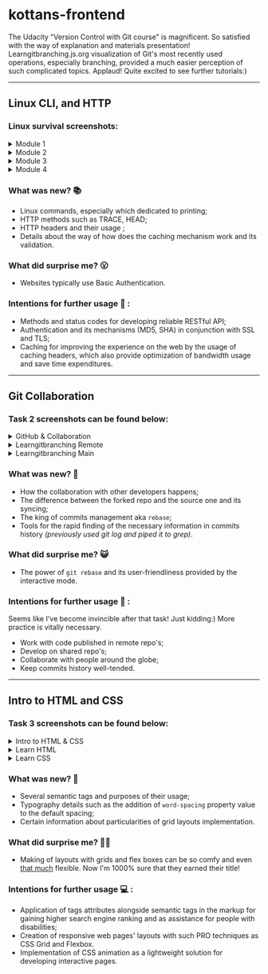 # kottans-frontend
The Udacity "Version Control with Git course" is magnificent. So satisfied with the way of explanation and materials presentation! Learngitbranching.js.org visualization of Git's most recently used operations, especially branching, provided a much easier perception of such complicated topics. Applaud! Quite excited to see further tutorials:)

---

## Linux CLI, and HTTP

### Linux survival screenshots:

<details> 
	<summary> Module 1</summary>

![Module 1](task_linux_cli/module_1.png)

</details>

<details> 
	<summary> Module 2</summary>

![Module 2](task_linux_cli/module_2.png)

</details>

<details> 
	<summary> Module 3</summary>

![Module 3](task_linux_cli/module_3.png)

</details>

<details> 
	<summary> Module 4</summary>

![Module 4](task_linux_cli/module_4.png)
	
</details>


### What was new? :books:

* Linux commands, especially which dedicated to printing;
* HTTP methods such as TRACE, HEAD;
* HTTP headers and their usage ;
* Details about the way of how does the caching mechanism work and its validation.

### What did surprise me? :open_mouth:

* Websites typically use Basic Authentication.

### Intentions for further usage :information_desk_person: :

* Methods and status codes for developing reliable RESTful API;
* Authentication and its mechanisms (MD5, SHA) in conjunction with SSL and TLS;
* Caching for improving the experience on the web by the usage of caching headers, which 
also provide optimization of bandwidth usage and save time expenditures.


---


## Git Collaboration

### Task 2 screenshots can be found below:

<details> 
	<summary>GitHub & Collaboration</summary>

![Udacity course](task_git_collaboration/udacity.png)

</details>

<details> 
	<summary>Learngitbranching Remote</summary>

![Learngitbranching Remote](task_git_collaboration/learngit_1.png)

</details>

<details> 
	<summary>Learngitbranching Main</summary>

![Learngitbranching Main](task_git_collaboration/learngit_2.png)

</details>



### What was new?  :green_book:

* How the collaboration with other developers happens;
* The difference between the forked repo and the source one and its syncing;
* The king of commits management aka `rebase`;
* Tools for the rapid finding of the necessary information in commits history _(previously used git log and piped it to grep)_.

### What did surprise me?  :smiley_cat:

* The power of `git rebase` and its user-friendliness provided by the interactive mode.

### Intentions for further usage :raising_hand: :

Seems like I've become invincible after that task! Just kidding:)
More practice is vitally necessary.

* Work with code published in remote repo's;
* Develop on shared repo's;
* Collaborate with people around the globe;
* Keep commits history well-tended.


---


## Intro to HTML and CSS

### Task 3 screenshots can be found below:

<details> 
	<summary>Intro to HTML & CSS</summary>

![Intro to HTML & CSS](task_html_css_intro/intro.png)

</details>

<details> 
	<summary>Learn HTML</summary>

![Learn HTML](task_html_css_intro/learn_html.png)

</details>

<details> 
	<summary>Learn CSS</summary>

![Learn CSS](task_html_css_intro/learn_css.png)

</details>

### What was new?   :orange_book:

* Several semantic tags and purposes of their usage;
* Typography details such as the addition of `word-spacing` property value to the default spacing;
* Certain information about particularities of grid layouts implementation.

### What did surprise me? :ok_woman:

* Making of layouts with grids and flex boxes can be so comfy and even [that much](https://media.giphy.com/media/d1MoLyoyipfMc/giphy.gif) flexible. Now I'm 1000% sure that they earned their title!

### Intentions for further usage  :computer: :

*  Application of tags attributes alongside semantic tags in the markup for gaining higher search engine ranking and as assistance for people with disabilities;
* Creation of responsive web pages' layouts with such PRO techniques as CSS Grid and Flexbox.
* Implementation of CSS animation as a lightweight solution for developing interactive pages.

